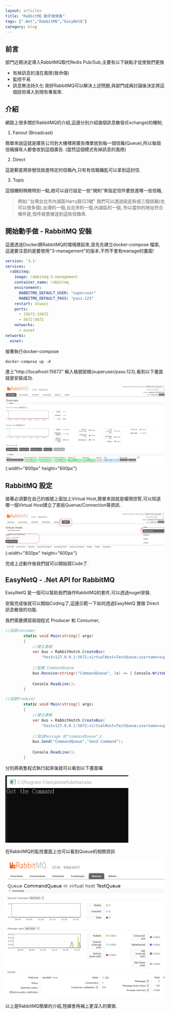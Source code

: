 ```yaml
---
layout: articles
title: "RabbitMQ 動手做做看"
tags: [".Net","RabbitMQ","EasyNetQ"]
category: blog
---
```

## 前言

部門近期決定導入RabbitMQ取代Redis Pub/Sub,主要有以下缺點才促使我們更換
* 有掉訊息的淺在風險(致命傷)
* 監控不易
* 訊息無法持久化
剛好RabbitMQ可以解決上述問題,與部門成員討論後決定將這個技術導入到現有專案來.

<!--more-->

## 介紹

網路上很多關於RabbitMQ的介紹,這邊分別介紹幾個訊息散發(Exchange)的機制,
1. Fanout (Broadcast)

簡單來說這就是廣告公司到大樓裡將廣告傳單放到每一個信箱(Queue),所以每個信箱擁有人都會收到這個廣告.
(當然這個模式有掉訊息的風險)

2. Direct

這是郵差將掛號信放進特定的信箱內,只有有信箱鑰匙可以拿到這封信.

3. Topic

這個機制稍微特別一點,她可以自行設定一些"規則"來指定信件要放進哪一些信箱,
> 例如:"台灣台北市內湖區Harry路123號"
我們可以透過設定拆成三個信箱(也可以很多個),台灣的一個,台北市的一個,內湖區的一個,
所以當你的地址符合條件是,信件就會被送到這些信箱來.

## 開始動手做 - RabbitMQ 安裝

這邊透過Docker將RabbitMQ的環境建起來,首先先建立docker-compose 檔案,
這邊要注意的是要使用"3-management"的版本,不然不會有manage的畫面!

~~~ yml
version: '3.1'
services:
  rabbitmq:
    image: rabbitmq:3-management
    container_name: rabbitmq
    environment:
      RABBITMQ_DEFAULT_USER: "superuser"
      RABBITMQ_DEFAULT_PASS: "pass.123"
    restart: always
    ports:
      - 15672:15672
      - 5672:5672
    networks:
      - esnet
networks:
  esnet:
~~~

接著執行docker-compose

~~~
docker-compose up -d
~~~

連上"http://localhost:15672" 輸入帳號密碼(superuser/pass.123),看到以下畫面就是安裝成功.

![rabbit-landing-page](https://raw.githubusercontent.com/changyuhao625/changyuhao625.github.io/master/images/blog/2019/07/rabbit-landing-page.png "rabbitmq-landing-page"){:width="800px" height="600px"}

## RabbitMQ 設定

接著必須要在自己的帳號上面加上Virtual Host,簡單來說就是權限控管,可以知道哪一個Virtual Host建立了那些Querue/Connection等資訊.

![rabbitmq-add-virtual-host](https://raw.githubusercontent.com/changyuhao625/changyuhao625.github.io/master/images/blog/2019/07/rabbitmq-add-virtual-host.png "rabbitmq-add-virtual-host"){:width="800px" height="600px"}

完成上述動作後我們就可以開始寫Code了.

## EasyNetQ - .Net API for RabbitMQ

EasyNetQ 是一個可以幫助我們操作RabbitMQ的套件,可以透過nuget安裝.

安裝完成後就可以開始Coding了,這邊示範一下如何透過EasyNetQ 實做 Direct 訊息散發的功能.

我們需要撰寫兩個程式 Producer 和 Consumer, 

~~~csharp
//這是Consumer
        static void Main(string[] args)
        {
            //建立連線
            var bus = RabbitHutch.CreateBus(
                "host=127.0.0.1:5672;virtualHost=TestQueue;username=superuser;password=pass.123");

            //監聽 CommandQueue
            bus.Receive<string>("CommandQueue", (x) => { Console.WriteLine("Got the command!"); });

            Console.ReadLine();
        }
~~~

~~~csharp
//這是Producer
        static void Main(string[] args)
        {
            //建立連線
            var bus = RabbitHutch.CreateBus(
                "host=127.0.0.1:5672;virtualHost=TestQueue;username=superuser;password=pass.123");

            //發送Message 到"CommandQueue"上
            bus.Send("CommandQueue","Send Command");

            Console.ReadLine();
        }
~~~

分別將兩隻程式執行起來後就可以看到以下畫面囉

![easynetq-exec-result](https://raw.githubusercontent.com/changyuhao625/changyuhao625.github.io/master/images/blog/2019/07/easynetq-exec-result.png "easynetq-exec-result")

在RabbitMQ的監控畫面上也可以看到Queue的相關資訊

![rabbitmq-queue-monitor](https://raw.githubusercontent.com/changyuhao625/changyuhao625.github.io/master/images/blog/2019/07/rabbitmq-queue-monitor.png "rabbitmq-queue-monitor")

以上是RabbitMQ簡單的介紹,陸續會再補上更深入的實做.